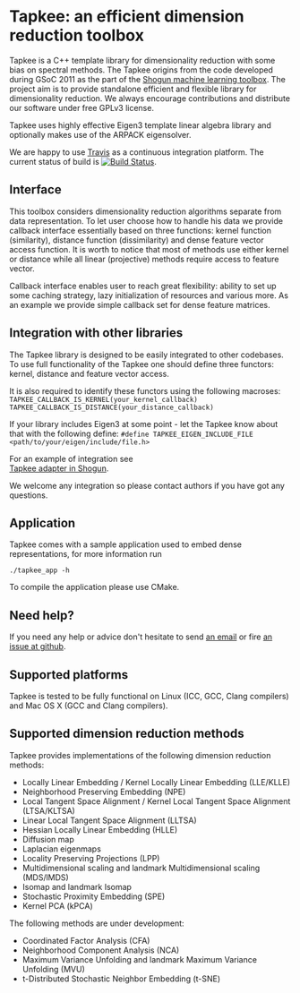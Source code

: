 Tapkee: an efficient dimension reduction toolbox
================================================

Tapkee is a C++ template library for dimensionality reduction with some bias on 
spectral methods. The Tapkee origins from the code developed during GSoC 2011 as 
the part of the [Shogun machine learning toolbox](https://github.com/shogun-toolbox/shogun). 
The project aim is to provide standalone efficient and flexible library for 
dimensionality reduction. We always encourage contributions and distribute our software
under free GPLv3 license.

Tapkee uses highly effective Eigen3 template linear algebra library and 
optionally makes use of the ARPACK eigensolver.

We are happy to use [Travis](https://travis-ci.org) as a continuous integration platform. The current status of 
build is [![Build Status](https://travis-ci.org/lisitsyn/tapkee.png)](https://travis-ci.org/lisitsyn/tapkee).

Interface
---------

This toolbox considers dimensionality reduction algorithms separate from data representation.
To let user choose how to handle his data we provide callback interface essentially based
on three functions: kernel function (similarity), distance function (dissimilarity) and 
dense feature vector access function. It is worth to notice that most of methods use either
kernel or distance while all linear (projective) methods require access to feature vector.

Callback interface enables user to reach great flexibility: ability to set up some caching strategy,
lazy initialization of resources and various more. As an example we provide simple callback set
for dense feature matrices.

Integration with other libraries
--------------------------------

The Tapkee library is designed to be easily integrated to other codebases. To use full 
functionality of the Tapkee one should define three functors: kernel, distance and
feature vector access.

It is also required to identify these functors using the following macroses:
`TAPKEE_CALLBACK_IS_KERNEL(your_kernel_callback)`
`TAPKEE_CALLBACK_IS_DISTANCE(your_distance_callback)`

If your library includes Eigen3 at some point - let the Tapkee know about that with the following define:
`#define TAPKEE_EIGEN_INCLUDE_FILE <path/to/your/eigen/include/file.h>`

For an example of integration see  
[Tapkee adapter in Shogun](https://github.com/shogun-toolbox/shogun/blob/master/src/shogun/lib/tapkee/tapkee_shogun.cpp). 

We welcome any integration so please contact authors if you have got any questions.

Application
-----------

Tapkee comes with a sample application used to embed dense representations, for more information run

`./tapkee_app -h`

To compile the application please use CMake.

Need help?
----------

If you need any help or advice don't hesitate to send [an email](mailto://lisitsyn.s.o@gmail.com "Send mail
to Sergey Lisitsyn") or fire [an issue at github](https://github.com/lisitsyn/tapkee/issues/new "New Tapkee Issue").

Supported platforms
-------------------

Tapkee is tested to be fully functional on Linux (ICC, GCC, Clang compilers) 
and Mac OS X (GCC and Clang compilers).

Supported dimension reduction methods
-------------------------------------

Tapkee provides implementations of the following dimension reduction methods:

* Locally Linear Embedding / Kernel Locally Linear Embedding (LLE/KLLE)
* Neighborhood Preserving Embedding (NPE)
* Local Tangent Space Alignment / Kernel Local Tangent Space Alignment (LTSA/KLTSA)
* Linear Local Tangent Space Alignment (LLTSA)
* Hessian Locally Linear Embedding (HLLE)
* Diffusion map
* Laplacian eigenmaps
* Locality Preserving Projections (LPP)
* Multidimensional scaling and landmark Multidimensional scaling (MDS/lMDS)
* Isomap and landmark Isomap 
* Stochastic Proximity Embedding (SPE)
* Kernel PCA (kPCA)

The following methods are under development:

* Coordinated Factor Analysis (CFA)
* Neighborhood Component Analysis (NCA)
* Maximum Variance Unfolding and landmark Maximum Variance Unfolding (MVU)
* t-Distributed Stochastic Neighbor Embedding (t-SNE)
